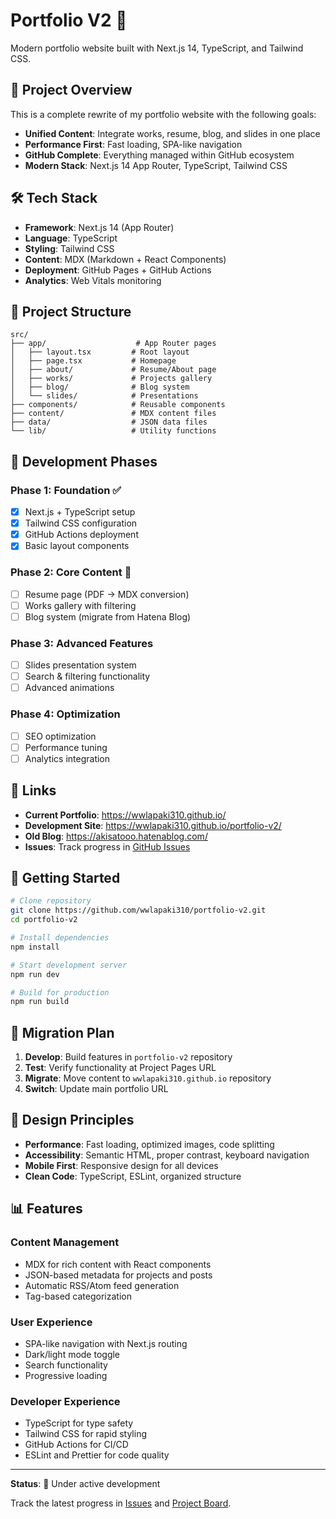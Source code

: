 # Portfolio V2 🚀

Modern portfolio website built with Next.js 14, TypeScript, and Tailwind CSS.

## 🎯 Project Overview

This is a complete rewrite of my portfolio website with the following goals:
- **Unified Content**: Integrate works, resume, blog, and slides in one place
- **Performance First**: Fast loading, SPA-like navigation
- **GitHub Complete**: Everything managed within GitHub ecosystem
- **Modern Stack**: Next.js 14 App Router, TypeScript, Tailwind CSS

## 🛠 Tech Stack

- **Framework**: Next.js 14 (App Router)
- **Language**: TypeScript
- **Styling**: Tailwind CSS
- **Content**: MDX (Markdown + React Components)
- **Deployment**: GitHub Pages + GitHub Actions
- **Analytics**: Web Vitals monitoring

## 📁 Project Structure

```
src/
├── app/                    # App Router pages
│   ├── layout.tsx         # Root layout
│   ├── page.tsx           # Homepage
│   ├── about/             # Resume/About page
│   ├── works/             # Projects gallery
│   ├── blog/              # Blog system
│   └── slides/            # Presentations
├── components/            # Reusable components
├── content/               # MDX content files
├── data/                  # JSON data files
└── lib/                   # Utility functions
```

## 🚦 Development Phases

### Phase 1: Foundation ✅
- [x] Next.js + TypeScript setup
- [x] Tailwind CSS configuration
- [x] GitHub Actions deployment
- [x] Basic layout components

### Phase 2: Core Content 🚧
- [ ] Resume page (PDF → MDX conversion)
- [ ] Works gallery with filtering
- [ ] Blog system (migrate from Hatena Blog)

### Phase 3: Advanced Features
- [ ] Slides presentation system
- [ ] Search & filtering functionality
- [ ] Advanced animations

### Phase 4: Optimization
- [ ] SEO optimization
- [ ] Performance tuning
- [ ] Analytics integration

## 🔗 Links

- **Current Portfolio**: https://wwlapaki310.github.io/
- **Development Site**: https://wwlapaki310.github.io/portfolio-v2/
- **Old Blog**: https://akisatooo.hatenablog.com/
- **Issues**: Track progress in [GitHub Issues](https://github.com/wwlapaki310/portfolio-v2/issues)

## 🚀 Getting Started

```bash
# Clone repository
git clone https://github.com/wwlapaki310/portfolio-v2.git
cd portfolio-v2

# Install dependencies
npm install

# Start development server
npm run dev

# Build for production
npm run build
```

## 📝 Migration Plan

1. **Develop**: Build features in `portfolio-v2` repository
2. **Test**: Verify functionality at Project Pages URL
3. **Migrate**: Move content to `wwlapaki310.github.io` repository
4. **Switch**: Update main portfolio URL

## 🎨 Design Principles

- **Performance**: Fast loading, optimized images, code splitting
- **Accessibility**: Semantic HTML, proper contrast, keyboard navigation
- **Mobile First**: Responsive design for all devices
- **Clean Code**: TypeScript, ESLint, organized structure

## 📊 Features

### Content Management
- MDX for rich content with React components
- JSON-based metadata for projects and posts
- Automatic RSS/Atom feed generation
- Tag-based categorization

### User Experience
- SPA-like navigation with Next.js routing
- Dark/light mode toggle
- Search functionality
- Progressive loading

### Developer Experience
- TypeScript for type safety
- Tailwind CSS for rapid styling
- GitHub Actions for CI/CD
- ESLint and Prettier for code quality

---

**Status**: 🚧 Under active development

Track the latest progress in [Issues](https://github.com/wwlapaki310/portfolio-v2/issues) and [Project Board](https://github.com/wwlapaki310/portfolio-v2/projects).
